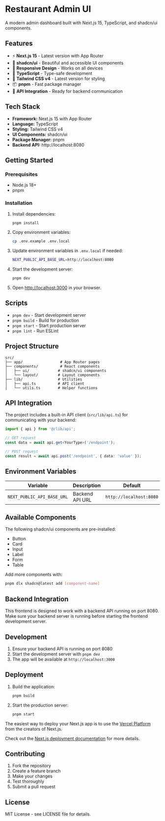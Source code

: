 # Restaurant Admin UI

A modern admin dashboard built with Next.js 15, TypeScript, and shadcn/ui components.

## Features

- ⚡ **Next.js 15** - Latest version with App Router
- 🎨 **shadcn/ui** - Beautiful and accessible UI components
- 📱 **Responsive Design** - Works on all devices
- 🔧 **TypeScript** - Type-safe development
- 🎨 **Tailwind CSS v4** - Latest version for styling
- 📦 **pnpm** - Fast package manager
- 🔄 **API Integration** - Ready for backend communication

## Tech Stack

- **Framework:** Next.js 15 with App Router
- **Language:** TypeScript
- **Styling:** Tailwind CSS v4
- **UI Components:** shadcn/ui
- **Package Manager:** pnpm
- **Backend API:** http://localhost:8080

## Getting Started

### Prerequisites

- Node.js 18+ 
- pnpm

### Installation

1. Install dependencies:
   ```bash
   pnpm install
   ```

2. Copy environment variables:
   ```bash
   cp .env.example .env.local
   ```

3. Update environment variables in `.env.local` if needed:
   ```bash
   NEXT_PUBLIC_API_BASE_URL=http://localhost:8080
   ```

4. Start the development server:
   ```bash
   pnpm dev
   ```

5. Open [http://localhost:3000](http://localhost:3000) in your browser.

## Scripts

- `pnpm dev` - Start development server
- `pnpm build` - Build for production
- `pnpm start` - Start production server
- `pnpm lint` - Run ESLint

## Project Structure

```
src/
├── app/                 # App Router pages
├── components/          # React components
│   ├── ui/             # shadcn/ui components
│   └── layout/         # Layout components
├── lib/                # Utilities
│   ├── api.ts          # API client
│   └── utils.ts        # Helper functions
```

## API Integration

The project includes a built-in API client (`src/lib/api.ts`) for communicating with your backend:

```typescript
import { api } from '@/lib/api';

// GET request
const data = await api.get<YourType>('/endpoint');

// POST request
const result = await api.post('/endpoint', { data: 'value' });
```

## Environment Variables

| Variable | Description | Default |
|----------|-------------|---------|
| `NEXT_PUBLIC_API_BASE_URL` | Backend API URL | `http://localhost:8080` |

## Available Components

The following shadcn/ui components are pre-installed:

- Button
- Card
- Input
- Label
- Form
- Table

Add more components with:
```bash
pnpm dlx shadcn@latest add [component-name]
```

## Backend Integration

This frontend is designed to work with a backend API running on port 8080. Make sure your backend server is running before starting the frontend development server.

## Development

1. Ensure your backend API is running on port 8080
2. Start the development server with `pnpm dev`
3. The app will be available at `http://localhost:3000`

## Deployment

1. Build the application:
   ```bash
   pnpm build
   ```

2. Start the production server:
   ```bash
   pnpm start
   ```

The easiest way to deploy your Next.js app is to use the [Vercel Platform](https://vercel.com/new?utm_medium=default-template&filter=next.js&utm_source=create-next-app&utm_campaign=create-next-app-readme) from the creators of Next.js.

Check out the [Next.js deployment documentation](https://nextjs.org/docs/app/building-your-application/deploying) for more details.

## Contributing

1. Fork the repository
2. Create a feature branch
3. Make your changes
4. Test thoroughly
5. Submit a pull request

## License

MIT License - see LICENSE file for details.
